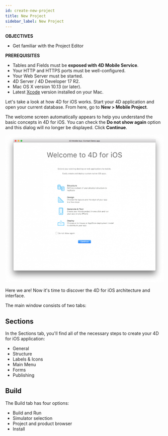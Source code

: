 ```yaml
---
id: create-new-project
title: New Project
sidebar_label: New Project
---
```



<div class = "objectives">
<b>OBJECTIVES</b>

* Get familiar with the Project Editor
</div>

<div class = "prerequisites">
<b>PREREQUISITES</b>

* Tables and Fields must be <b>exposed with 4D Mobile Service</b>.
* Your HTTP and HTTPS ports must be well-configured.
* Your Web Server must be started.
* 4D Server / 4D Developer 17 R2.
* Mac OS X version 10.13 (or later).
* Latest [Xcode](https://itunes.apple.com/us/app/xcode/id497799835) version installed on your Mac.
</div>


Let's take a look at how 4D for iOS works. Start your 4D application and open your current database. From here, go to <b>New > Mobile Project</b>.

The welcome screen automatically appears to help you understand the basic concepts in 4D for iOS. You can check the <b>Do not show again</b> option and this dialog will no longer be displayed. Click <b>Continue</b>.

![alt-text](assets/project-editor/Welcome-Screen-4D-for-iOS.png)

Here we are! Now it's time to discover the 4D for iOS architecture and interface.

The main window consists of two tabs:


## Sections

In the Sections tab, you'll find all of the necessary steps to create your 4D for iOS application:

* General
* Structure
* Labels & Icons
* Main Menu
* Forms
* Publishing

## Build

The Build tab has four options:

* Build and Run 
* Simulator selection
* Project and product browser
* Install 
